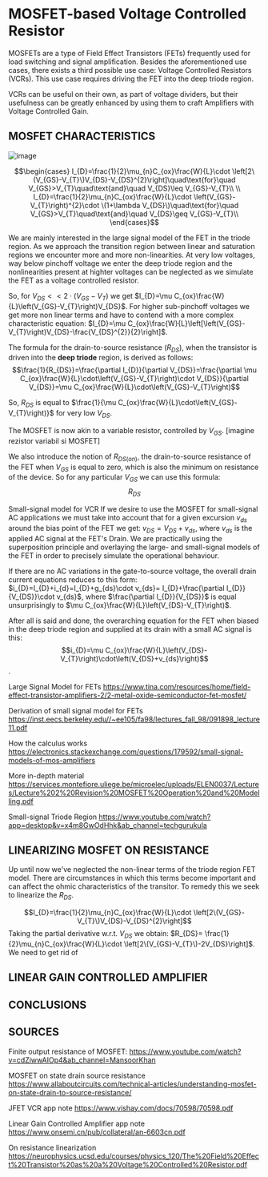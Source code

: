 # MOSFET-based Voltage Controlled Resistor
MOSFETs are a type of Field Effect Transistors (FETs) frequently used for load switching and signal amplification. 
Besides the aforementioned use cases, there exists a third possible use case: Voltage Controlled Resistors (VCRs). 
This use case requires driving the FET into the deep triode region.

VCRs can be useful on their own, as part of voltage dividers, but their usefulness can be greatly enhanced by using them to craft Amplifiers with Voltage Controlled Gain.
## MOSFET CHARACTERISTICS
![image](https://github.com/Riggstadt/MOSFET_VCR/assets/127757267/e0c75924-6b7c-456c-9084-384cf711055f)

$$\begin{cases}
I_{D}=\frac{1}{2}\mu_{n}C_{ox}\frac{W}{L}\cdot \left[2\(V_{GS}-V_{T}\)V_{DS}-V_{DS}^{2}\right]\quad\text{for}\quad V_{GS}>V_{T}\quad\text{and}\quad V_{DS}\leq V_{GS}-V_{T}\\
\\
I_{D}=\frac{1}{2}\mu_{n}C_{ox}\frac{W}{L}\cdot \left(V_{GS}-V_{T}\right)^{2}\cdot \(1+\lambda V_{DS}\)\quad\text{for}\quad V_{GS}>V_{T}\quad\text{and}\quad V_{DS}\geq V_{GS}-V_{T}\\
\end{cases}$$

We are mainly interested in the large signal model of the FET in the triode region. As we approach the transition region between linear and saturation regions we encounter more and more non-linearities. At very low voltages, way below pinchoff voltage we enter the deep triode region and the nonlinearities present at highter voltages can be neglected as we simulate the FET as a voltage controlled resistor.

So, for $V_{DS} << 2\cdot\left(V_{GS}-V_{T}\right)$ we get $I_{D}=\mu C_{ox}\frac{W}{L}\left(V_{GS}-V_{T}\right)V_{DS}$. For higher sub-pinchoff voltages we get more non linear terms and have to contend with a more complex characteristic equation: $I_{D}=\mu C_{ox}\frac{W}{L}\left[\left(V_{GS}-V_{T}\right)V_{DS}-\frac{V_{DS}^{2}}{2}\right]$.

The formula for the drain-to-source resistance ($R_{DS}$), when the transistor is driven into the **deep triode** region, is derived as follows:
$$\frac{1}{R_{DS}}=\frac{\partial I_{D}}{\partial V_{DS}}=\frac{\partial \mu C_{ox}\frac{W}{L}\cdot\left(V_{GS}-V_{T}\right)\cdot V_{DS}}{\partial V_{DS}}=\mu C_{ox}\frac{W}{L}\cdot\left(V_{GS}-V_{T}\right)$$

So, $R_{DS}$ is equal to $\frac{1}{\mu C_{ox}\frac{W}{L}\cdot\left(V_{GS}-V_{T}\right)}$ for very low $V_{DS}$.

The MOSFET is now akin to a variable resistor, controlled by $V_{GS}$.
[imagine rezistor variabil si MOSFET]

We also introduce the notion of $R_{DS(on)}$, the drain-to-source resistance of the FET when $V_{GS}$ is equal to zero, which is also the minimum on resistance of the device. So for any particular $V_{GS}$ we can use this formula:
$$R_{DS}$$

Small-signal model for VCR
If we desire to use the MOSFET for small-signal AC applications we must take into account that for a given excursion $v_{ds}$ around the bias point of the FET we get: $v_{DS} = V_{DS} + v_{ds}$, where $v_{ds}$ is the applied AC signal at the FET's Drain. We are practically using the superposition principle and overlaying the large- and small-signal models of the FET in order to precisely simulate the operational behaviour.

If there are no AC variations in the gate-to-source voltage, the overall drain current equations reduces to this form: $i_{D}=I_{D}+i_{d}=I_{D}+g_{ds}\cdot v_{ds}= I_{D}+\frac{\partial I_{D}}{V_{DS}}\cdot v_{ds}$, where $\frac{\partial I_{D}}{V_{DS}}$ is equal unsurprisingly to $\mu C_{ox}\frac{W}{L}\left(V_{DS}-V_{T}\right)$.

After all is said and done, the overarching equation for the FET when biased in the deep triode region and supplied at its drain with a small AC signal is this:
$$i_{D}=\mu C_{ox}\frac{W}{L}\left(V_{DS}-V_{T}\right)\cdot\left(V_{DS}+v_{ds}\right)$$.

Large Signal Model for FETs
https://www.tina.com/resources/home/field-effect-transistor-amplifiers-2/2-metal-oxide-semiconductor-fet-mosfet/

Derivation of small signal model for FETs
https://inst.eecs.berkeley.edu//~ee105/fa98/lectures_fall_98/091898_lecture11.pdf

How the calculus works
https://electronics.stackexchange.com/questions/179592/small-signal-models-of-mos-amplifiers

More in-depth material
https://services.montefiore.uliege.be/microelec/uploads/ELEN0037/Lectures/Lecture%202%20Revision%20MOSFET%20Operation%20and%20Modelling.pdf

Small-signal Triode Region
https://www.youtube.com/watch?app=desktop&v=x4m8GwOdHhk&ab_channel=techgurukula


## LINEARIZING MOSFET ON RESISTANCE
Up until now we've neglected the non-linear terms of the triode region FET model. There are circumstances in which this terms become important and can affect the ohmic characteristics of the transitor. To remedy this we seek to linearize the $R_{DS}$.

$$I_{D}=\frac{1}{2}\mu_{n}C_{ox}\frac{W}{L}\cdot \left[2\(V_{GS}-V_{T}\)V_{DS}-V_{DS}^{2}\right]$$
Taking the partial derivative w.r.t. $V_{DS}$ we obtain: $R_{DS}= \frac{1}{2}\mu_{n}C_{ox}\frac{W}{L}\cdot \left[2\(V_{GS}-V_{T}\)-2V_{DS}\right]$.
We need to get rid of 

## LINEAR GAIN CONTROLLED AMPLIFIER
## CONCLUSIONS
## SOURCES
Finite output resistance of MOSFET:
https://www.youtube.com/watch?v=cdZiwwAIOp4&ab_channel=MansoorKhan

MOSFET on state drain source resistance
https://www.allaboutcircuits.com/technical-articles/understanding-mosfet-on-state-drain-to-source-resistance/

JFET VCR app note
https://www.vishay.com/docs/70598/70598.pdf

Linear Gain Controlled Amplifier app note
https://www.onsemi.cn/pub/collateral/an-6603cn.pdf

On resistance linearization 
https://neurophysics.ucsd.edu/courses/physics_120/The%20Field%20Effect%20Transistor%20as%20a%20Voltage%20Controlled%20Resistor.pdf
